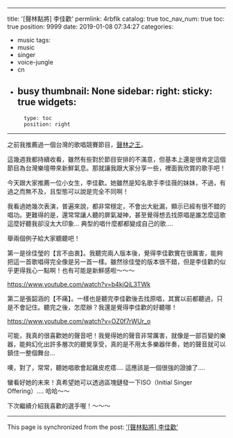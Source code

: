 
---
title: '[聲林點將] 李佳歡'
permlink: 4rbflk
catalog: true
toc_nav_num: true
toc: true
position: 9999
date: 2019-01-08 07:34:27
categories:
- music
tags:
- music
- singer
- voice-jungle
- cn
- busy
thumbnail: None
sidebar:
    right:
        sticky: true
widgets:
    -
        type: toc
        position: right
---


之前我推薦過一個台灣的歌唱競賽節目，[聲林之王](https://steemit.com/music/@deanliu/2qos9j)。

這幾週我都持續收看，雖然有些對於節目安排的不滿意，但基本上還是很肯定這個節目為台灣樂壇帶來新鮮氣息。那就讓我跟大家分享一些，裡面我欣賞的歌手吧！

今天跟大家推薦一位小女生，李佳歡。她雖然是知名歌手李佳薇的妹妹，不過，有過之而無不及，且型態可以說是完全不同啊！

我看過她幾次表演，普遍來說，都非常穩定，不會出大紕漏，顯示已經有很不錯的唱功。更難得的是，還常常讓人聽的屏氣凝神，甚至覺得想去找原唱是誰怎麼這歌這麼好聽我卻沒太大印象... 典型的唱什麼都都變成自己的歌....

舉兩個例子給大家聽聽吧！

第一是徐佳瑩的【言不由衷】。我聽完兩人版本後，覺得李佳歡實在很厲害，能夠把這一首歌唱得完全像是另一首一樣。雖然徐佳瑩的版本很不錯，但是李佳歡的似乎更得我心一點啊！也有可能是新鮮感啦～～～

https://www.youtube.com/watch?v=b4kjQjL3TWk

第二是張韶涵的【不痛】。一樣也是聽完李佳歡後去找原唱，其實以前都聽過，只是不會記住。聽完之後，怎麼辦？我還是覺得李佳歡的好聽哪！

https://www.youtube.com/watch?v=OZ0f7rWUr_o

可能，我真的很喜歡她的聲音吧！我覺得她的聲音非常厲害，就像是一部百變的樂器，能夠幻化出許多層次的聽覺享受，真的是不用太多樂器伴奏，她的聲音就可以鎮住一整個舞台...

噢，對了，常常，聽她唱歌會起雞皮疙瘩.... 這應該是一個很強的證據了....

蠻看好她的未來！真希望她可以透過區塊鏈發一下ISO（Initial Singer Offering）.... 哈哈～～

下次繼續介紹我喜歡的選手喔！～～～

- - -

This page is synchronized from the post: ['[聲林點將] 李佳歡'](https://steemit.com/@deanliu/4rbflk)
